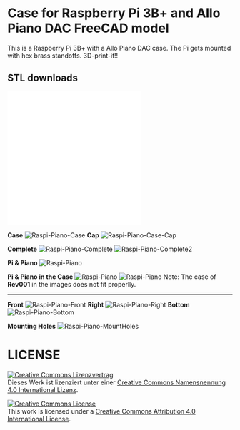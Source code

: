 # Case for Raspberry Pi 3B+ and Allo Piano DAC FreeCAD model

This is a Raspberry Pi 3B+ with a Allo Piano DAC case.
The Pi gets mounted with hex brass standoffs.
3D-print-it!!

## STL downloads
![Case](rpi-piano-case.stl)
![Cap](rpi-piano-cap.stl)

**Case**
![Raspi-Piano-Case](img/case-img.png)
**Cap**
![Raspi-Piano-Case-Cap](img/case-img-cap.png)

**Complete**
![Raspi-Piano-Complete](img/case-img-complete.png)
![Raspi-Piano-Complete2](img/case-img-complete2.png)

**Pi & Piano**
![Raspi-Piano](img/foto-rpi-piano.jpg)

**Pi & Piano in the Case**
![Raspi-Piano](img/foto-rpi-piano-case001.jpg)
![Raspi-Piano](img/foto-rpi-piano-case002.jpg)
Note: The case of **Rev001** in the images does not fit properlly.


-----------
**Front**
![Raspi-Piano-Front](img/case-img_complete-front.png)
**Right**
![Raspi-Piano-Right](img/case-img_complete-right.png)
**Bottom**
![Raspi-Piano-Bottom](img/case-img_complete-bottom.png)

**Mounting Holes**
![Raspi-Piano-MountHoles](img/case-img-mount-holes.png)

# LICENSE

<dl>
<a rel="license" href="http://creativecommons.org/licenses/by/4.0/"><img alt="Creative Commons Lizenzvertrag" style="border-width:0" src="https://i.creativecommons.org/l/by/4.0/88x31.png" /></a><br />Dieses Werk ist lizenziert unter einer <a rel="license" href="http://creativecommons.org/licenses/by/4.0/">Creative Commons Namensnennung 4.0 International Lizenz</a>.
</dl>

<dl>
<a rel="license" href="http://creativecommons.org/licenses/by/4.0/"><img alt="Creative Commons License" style="border-width:0" src="https://i.creativecommons.org/l/by/4.0/88x31.png" /></a><br />This work is licensed under a <a rel="license" href="http://creativecommons.org/licenses/by/4.0/">Creative Commons Attribution 4.0 International License</a>.
</dl>
